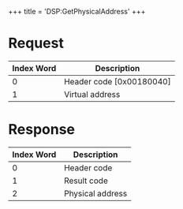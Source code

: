 +++
title = 'DSP:GetPhysicalAddress'
+++

# Request

| Index Word | Description                |
|------------|----------------------------|
| 0          | Header code \[0x00180040\] |
| 1          | Virtual address            |

# Response

| Index Word | Description      |
|------------|------------------|
| 0          | Header code      |
| 1          | Result code      |
| 2          | Physical address |